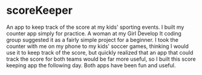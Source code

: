 scoreKeeper
===========

An app to keep track of the score at my kids' sporting events.
I built my counter app simply for practice.  A woman at my Girl Develop It coding group suggested it as a fairly simple project for a beginner. I took the counter with me on my phone to my kids' soccer games, thinking I would use it to keep track of the score, but quickly realized that an app that could track the score for both teams would be far more useful, so I built this score keeping app the following day.  Both apps have been fun and useful. 
